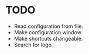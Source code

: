 TODO
====

* Read configuration from file.
* Make configuration window.
* Make shortcuts changeable.
* Search for logo.

